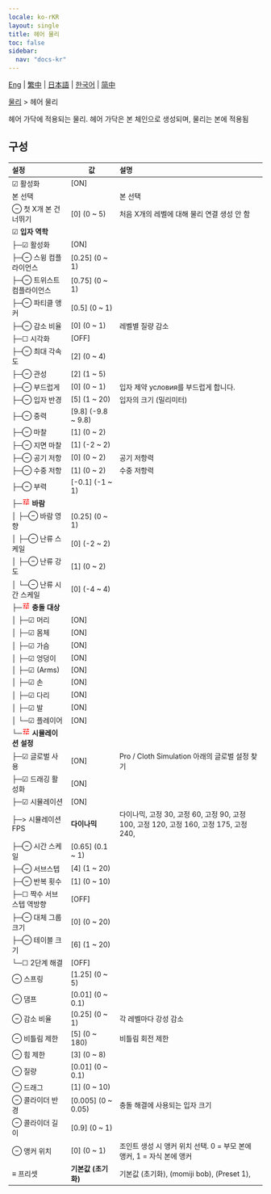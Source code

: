 ```yaml
---
locale: ko-rKR
layout: single
title: 헤어 물리
toc: false
sidebar:
  nav: "docs-kr"
---
```

[Eng](/dancexr/menu/2025.5/actor/hair_physics) | [繁中](/tw/dancexr/menu/2025.5/actor/hair_physics) | [日本語](/jp/dancexr/menu/2025.5/actor/hair_physics) | [한국어](/kr/dancexr/menu/2025.5/actor/hair_physics) | [简中](/zh/dancexr/menu/2025.5/actor/hair_physics)

[물리](../menu#물리) > 헤어 물리

헤어 가닥에 적용되는 물리. 헤어 가닥은 본 체인으로 생성되며, 물리는 본에 적용됨

## 구성

| 설정 | 값 | 설명 |
| :--- | --- | :--- |
| ☑ 활성화 | [ON] | 
|  본 선택 || 본 선택
| ⊖ 첫 X개 본 건너뛰기 | [0] (0 ~ 5) | 처음 X개의 레벨에 대해 물리 연결 생성 안 함
| ☑ **입자 역학** | | 
| ├─☑ 활성화 | [ON] | 
| ├─⊖ 스윙 컴플라이언스 | [0.25] (0 ~ 1) | 
| ├─⊖ 트위스트 컴플라이언스 | [0.75] (0 ~ 1) | 
| ├─⊖ 파티클 앵커 | [0.5] (0 ~ 1) | 
| ├─⊖ 감소 비율 | [0] (0 ~ 1) | 레벨별 질량 감소
| ├─☐ 시각화 | [OFF] | 
| ├─⊖ 최대 각속도 | [2] (0 ~ 4) | 
| ├─⊖ 관성 | [2] (1 ~ 5) | 
| ├─⊖ 부드럽게 | [0] (0 ~ 1) | 입자 제약 условия를 부드럽게 합니다.
| ├─⊖ 입자 반경 | [5] (1 ~ 20) | 입자의 크기 (밀리미터)
| ├─⊖ 중력 | [9.8] (-9.8 ~ 9.8) | 
| ├─⊖ 마찰 | [1] (0 ~ 2) | 
| ├─⊖ 지면 마찰 | [1] (-2 ~ 2) | 
| ├─⊖ 공기 저항 | [0] (0 ~ 2) | 공기 저항력
| ├─⊖ 수중 저항 | [1] (0 ~ 2) | 수중 저항력
| ├─⊖ 부력 | [-0.1] (-1 ~ 1) | 
| ├─<img src="/images/icon/ic_tune.png" alt="tune icon"/> **바람** | | 
| │ ├─⊖ 바람 영향 | [0.25] (0 ~ 1) | 
| │ ├─⊖ 난류 스케일 | [0] (-2 ~ 2) | 
| │ ├─⊖ 난류 강도 | [1] (0 ~ 2) | 
| │ └─⊖ 난류 시간 스케일 | [0] (-4 ~ 4) | 
| ├─<img src="/images/icon/ic_tune.png" alt="tune icon"/> **충돌 대상** | | 
| │ ├─☑ 머리 | [ON] | 
| │ ├─☑ 몸체 | [ON] | 
| │ ├─☑ 가슴 | [ON] | 
| │ ├─☑ 엉덩이 | [ON] | 
| │ ├─☑ (Arms) | [ON] | 
| │ ├─☑ 손 | [ON] | 
| │ ├─☑ 다리 | [ON] | 
| │ ├─☑ 발 | [ON] | 
| │ └─☑ 플레이어 | [ON] | 
| └─<img src="/images/icon/ic_tune.png" alt="tune icon"/> **시뮬레이션 설정** | | 
|   ├─☑ 글로벌 사용 | [ON] | Pro / Cloth Simulation 아래의 글로벌 설정 찾기
|   ├─☑ 드래깅 활성화 | [ON] | 
|   ├─☑ 시뮬레이션 | [ON] | 
|   ├─> 시뮬레이션 FPS | **다이나믹** | 다이나믹, 고정 30, 고정 60, 고정 90, 고정 100, 고정 120, 고정 160, 고정 175, 고정 240,  |
|   ├─⊖ 시간 스케일 | [0.65] (0.1 ~ 1) | 
|   ├─⊖ 서브스텝 | [4] (1 ~ 20) | 
|   ├─⊖ 반복 횟수 | [1] (0 ~ 10) | 
|   ├─☐ 짝수 서브스텝 역방향 | [OFF] | 
|   ├─⊖ 대체 그룹 크기 | [0] (0 ~ 20) | 
|   ├─⊖ 테이블 크기 | [6] (1 ~ 20) | 
|   └─☐ 2단계 해결 | [OFF] | 
| ⊖ 스프링 | [1.25] (0 ~ 5) | 
| ⊖ 댐프 | [0.01] (0 ~ 0.1) | 
| ⊖ 감소 비율 | [0.25] (0 ~ 1) | 각 레벨마다 강성 감소
| ⊖ 비틀림 제한 | [5] (0 ~ 180) | 비틀림 회전 제한
| ⊖ 힘 제한 | [3] (0 ~ 8) | 
| ⊖ 질량 | [0.01] (0 ~ 0.1) | 
| ⊖ 드래그 | [1] (0 ~ 10) | 
| ⊖ 콜라이더 반경 | [0.005] (0 ~ 0.05) | 충돌 해결에 사용되는 입자 크기
| ⊖ 콜라이더 길이 | [0.9] (0 ~ 1) | 
| ⊖ 앵커 위치 | [0] (0 ~ 1) | 조인트 생성 시 앵커 위치 선택. 0 = 부모 본에 앵커, 1 = 자식 본에 앵커
| ≡ 프리셋 | **기본값 (초기화)** | 기본값 (초기화), (momiji bob), (Preset 1),  |

